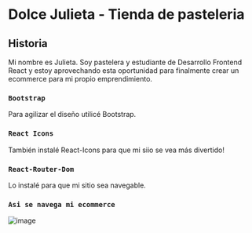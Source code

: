 # Dolce Julieta - Tienda de pasteleria

## Historia

Mi nombre es Julieta. Soy pastelera y estudiante de Desarrollo Frontend React y estoy aprovechando esta oportunidad para finalmente crear un ecommerce para mi propio emprendimiento.

### `Bootstrap`

Para agilizar el diseño utilicé Bootstrap.

### `React Icons`

También instalé React-Icons para que mi siio se vea más divertido!

### `React-Router-Dom`

Lo instalé para que mi sitio sea navegable.
### `Asi se navega mi ecommerce`

![image](https://github.com/Julietabachur/ecommerce/blob/main/public/img/gif.gif)


